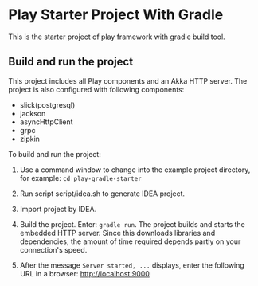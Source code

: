 # Play Starter Project With Gradle 

This is the starter project of play framework with gradle build tool.
## Build and run the project

This project includes all Play components and an Akka HTTP server. The project is also configured with following components:

- slick(postgresql)
- jackson
- asyncHttpClient
- grpc
- zipkin

To build and run the project:

1. Use a command window to change into the example project directory, for example: `cd play-gradle-starter`

2. Run script script/idea.sh to generate IDEA project.

3. Import project by IDEA.

4. Build the project. Enter: `gradle run`. The project builds and starts the embedded HTTP server. Since this downloads libraries and dependencies, the amount of time required depends partly on your connection's speed.

5. After the message `Server started, ...` displays, enter the following URL in a browser: <http://localhost:9000>

